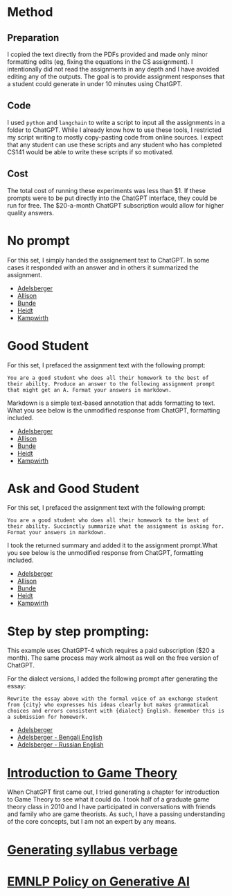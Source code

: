 # Method

## Preparation
I copied the text directly from the PDFs provided and made only minor formatting edits (eg, fixing the equations in the CS assignment). I intentionally did not read the assignments in any depth and I have avoided editing any of the outputs. The goal is to provide assignment responses that a student could generate in under 10 minutes using ChatGPT.

## Code
I used `python` and `langchain` to write a script to input all the assignments in a folder to ChatGPT. While I already know how to use these tools, I restricted my script writing to mostly copy-pasting code from online sources. I expect that any student can use these scripts and any student who has completed CS141 would be able to write these scripts if so motivated.

## Cost
The total cost of running these experiments was less than $1. If these prompts were to be put directly into the ChatGPT interface, they could be run for free. The $20-a-month ChatGPT subscription would allow for higher quality answers.

# No prompt
For this set, I simply handed the assignement text to ChatGPT. In some cases it responded with an answer and in others it summarized the assignment.
* [Adelsberger](example/adelsberger.md)
* [Allison](example/allison.md)
* [Bunde](example/bunde.md)
* [Heidt](example/heidt.md)
* [Kampwirth](example/Kampwirth.md)

# Good Student
For this set, I prefaced the assignment text with the following prompt:

```
You are a good student who does all their homework to the best of their ability. Produce an answer to the following assignment prompt that might get an A. Format your answers in markdown.
```

Markdown is a simple text-based annotation that adds formatting to text. What you see below is the unmodified response from ChatGPT, formatting included.

* [Adelsberger](answer/adelsberger.md)
* [Allison](answer/allison.md)
* [Bunde](answer/bunde.md)
* [Heidt](answer/heidt.md)
* [Kampwirth](answer/Kampwirth.md)

# Ask and Good Student
For this set, I prefaced the assignment text with the following prompt:

```
You are a good student who does all their homework to the best of their ability. Succinctly summarize what the assignment is asking for. Format your answers in markdown.
```

I took the returned summary and added it to the assignment prompt.What you see below is the unmodified response from ChatGPT, formatting included.

* [Adelsberger](ask/adelsberger.md)
* [Allison](ask/allison.md)
* [Bunde](ask/bunde.md)
* [Heidt](ask/heidt.md)
* [Kampwirth](ask/Kampwirth.md)

# Step by step prompting:
This example uses ChatGPT-4 which requires a paid subscription ($20 a month). The same process may work almost as well on the free version of ChatGPT.

For the dialect versions, I added the following prompt after generating the essay:

```
Rewrite the essay above with the formal voice of an exchange student from {city} who expresses his ideas clearly but makes grammatical choices and errors consistent with {dialect} English. Remember this is a submission for homework.
```

* [Adelsberger](https://chat.openai.com/share/4b463f65-5fbf-4fae-8345-b18a72e1b592)
* [Adelsberger - Bengali English](prompts/bengali_english.md)
* [Adelsberger - Russian English](prompts/russian_english.md)

# [Introduction to Game Theory](game_theory.md)

When ChatGPT first came out, I tried generating a chapter for introduction to Game Theory to see what it could do. I took half of a graduate game theory class in 2010 and I have participated in conversations with friends and family who are game theorists. As such, I have a passing understanding of the core concepts, but I am not an expert by any means.

# [Generating syllabus verbage](https://chat.openai.com/share/7b1966cf-0c20-4fca-9473-7643411395a6)

# [EMNLP Policy on Generative AI](https://2023.aclweb.org/blog/ACL-2023-policy/)